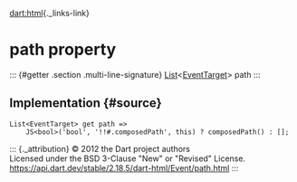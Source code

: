[dart:html](../../dart-html/dart-html-library){._links-link}

path property
=============

::: {#getter .section .multi-line-signature}
[List](../../dart-core/list-class)\<[EventTarget](../eventtarget-class)\>
path
:::

Implementation {#source}
--------------

``` {.language-dart data-language="dart"}
List<EventTarget> get path =>
    JS<bool>('bool', '!!#.composedPath', this) ? composedPath() : [];
```

::: {._attribution}
© 2012 the Dart project authors\
Licensed under the BSD 3-Clause \"New\" or \"Revised\" License.\
<https://api.dart.dev/stable/2.18.5/dart-html/Event/path.html>
:::
